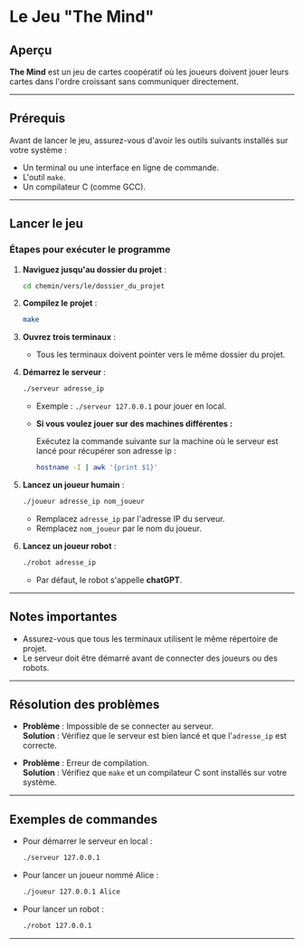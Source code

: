 # Le Jeu "The Mind"

## Aperçu

**The Mind** est un jeu de cartes coopératif où les joueurs doivent jouer leurs cartes dans l'ordre croissant sans communiquer directement.

---

## Prérequis

Avant de lancer le jeu, assurez-vous d'avoir les outils suivants installés sur votre système :
- Un terminal ou une interface en ligne de commande. 
- L'outil `make`.
- Un compilateur C (comme GCC).

---

## Lancer le jeu

### Étapes pour exécuter le programme

1. **Naviguez jusqu'au dossier du projet** :
    ```bash
    cd chemin/vers/le/dossier_du_projet
    ```

2. **Compilez le projet** :
    ```bash
    make
    ```

3. **Ouvrez trois terminaux** :
    - Tous les terminaux doivent pointer vers le même dossier du projet.

4. **Démarrez le serveur** :
    ```bash
    ./serveur adresse_ip
    ```
    - Exemple : `./serveur 127.0.0.1` pour jouer en local.
  
    - **Si vous voulez jouer sur des machines différentes :**
      
      Exécutez la commande suivante sur la machine où le serveur est lancé pour récupérer son adresse ip :
      ```bash
      hostname -I | awk '{print $1}'
      ```
      


5. **Lancez un joueur humain** :
    ```bash
    ./joueur adresse_ip nom_joueur
    ```
    - Remplacez `adresse_ip` par l'adresse IP du serveur.
    - Remplacez `nom_joueur` par le nom du joueur.

6. **Lancez un joueur robot** :
    ```bash
    ./robot adresse_ip
    ```
    - Par défaut, le robot s'appelle **chatGPT**.

---

## Notes importantes

- Assurez-vous que tous les terminaux utilisent le même répertoire de projet.
- Le serveur doit être démarré avant de connecter des joueurs ou des robots.

---

## Résolution des problèmes

- **Problème** : Impossible de se connecter au serveur.  
  **Solution** : Vérifiez que le serveur est bien lancé et que l'`adresse_ip` est correcte.  

- **Problème** : Erreur de compilation.  
  **Solution** : Vérifiez que `make` et un compilateur C sont installés sur votre système.  

---

## Exemples de commandes

- Pour démarrer le serveur en local :
    ```bash
    ./serveur 127.0.0.1
    ```

- Pour lancer un joueur nommé Alice :
    ```bash
    ./joueur 127.0.0.1 Alice
    ```

- Pour lancer un robot :
    ```bash
    ./robot 127.0.0.1
    ```

---
